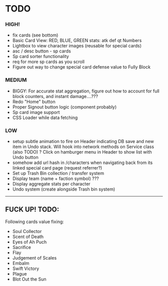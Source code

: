 # TODO

### HIGH!
- fix cards (see bottom)
- Basic Card View: RED, BLUE, GREEN stats: atk def qt Numbers
- Lightbox to view character images (reusable for special cards)
- asc / desc button - sp cards
- Sp card sorter functionality
- req for more sp cards as you scroll
- Figure out way to change special card defense value to Fully Block

### MEDIUM
- BIGGY: For accurate stat aggregation, figure out how to account for full block counters, and instant damage....???
- Redo "Home" button
- Proper Signout button logic (component probably)
- Sp card image support
- CSS Loader while data fetching

### LOW
- setup subtle animation to fire on Header indicating DB save and new item in Undo stack. Will hook into network methods on Service class (also TODO) ? Click on hamburger menu in Header to show list with Undo button
- somehow add url hash in /characters when navigating back from its linked special card page (request referrer?)
- Set up Trash Bin collection / transfer system
- Display team (name + faction symbol) ???
- Display aggregate stats per character
- Undo system (create alongside Trash bin system)

------

## FUCK UP! TODO: 
Following cards value fixing:
- Soul Collector
- Scent of Death
- Eyes of Ah Puch
- Sacrifice
- Flay
- Judgement of Scales
- Embalm
- Swift Victory
- Plague
- Blot Out the Sun